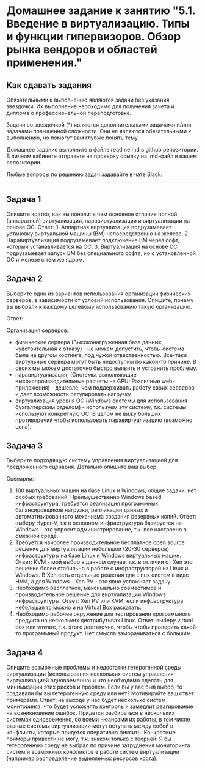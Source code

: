 
# Домашнее задание к занятию "5.1. Введение в виртуализацию. Типы и функции гипервизоров. Обзор рынка вендоров и областей применения."


## Как сдавать задания

Обязательными к выполнению являются задачи без указания звездочки. Их выполнение необходимо для получения зачета и диплома о профессиональной переподготовке.

Задачи со звездочкой (*) являются дополнительными задачами и/или задачами повышенной сложности. Они не являются обязательными к выполнению, но помогут вам глубже понять тему.

Домашнее задание выполните в файле readme.md в github репозитории. В личном кабинете отправьте на проверку ссылку на .md-файл в вашем репозитории.

Любые вопросы по решению задач задавайте в чате Slack.

---

## Задача 1

Опишите кратко, как вы поняли: в чем основное отличие полной (аппаратной) виртуализации, паравиртуализации и виртуализации на основе ОС.
Ответ: 1. Аппартная виртуализация подрузамевает установку виртуальной машины (ВМ) непосредственно на железо.
2. Паравиртуализация подрузамевает подключение ВМ через софт, который устанавливается на ОС.
3. Виртуализация на основе ОС подрузамевает запуск ВМ без специального софта, но с установленной ОС и железе с тем же ядром.

## Задача 2

Выберите один из вариантов использования организации физических серверов, в зависимости от условий использования.
Опишите, почему вы выбрали к каждому целевому использованию такую организацию.

Ответ: 

Организация серверов:
- физические сервера (Высоконагруженная база данных, чувствительная к отказу) - не можем допустить, чтобы система была на другом хостинге, под чужой отвественностью. Все-таки виртульные сервера могут быть недоступны по какой-то причине. В своих мы можем достаточно быстро выявить и устранить проблему.
- паравиртуализация, (Системы, выполняющие высокопроизводительные расчеты на GPU; Различные web-приложения) - дешевле, чем поддерживать работу своих серверов и дает возможность регулировать нагрузку.
- виртуализация уровня ОС (Windows системы для использования бухгалтерским отделом) - используем эту систему, т.к. системы используют конкретную ОС. В целом не вижу больших противоречий чтобы использовать паравиртуализацию (возможно цена).


## Задача 3

Выберите подходящую систему управления виртуализацией для предложенного сценария. Детально опишите ваш выбор.

Сценарии:

1. 100 виртуальных машин на базе Linux и Windows, общие задачи, нет особых требований. Преимущественно Windows based инфраструктура, требуется реализация программных балансировщиков нагрузки, репликации данных и автоматизированного механизма создания резервных копий. Ответ: выберу Hyper-V, т.к в основном инфраструктура базируется на Windows - это упросит администрирование, т.к. все настроено в смежной среде.
2. Требуется наиболее производительное бесплатное open source решение для виртуализации небольшой (20-30 серверов) инфраструктуры на базе Linux и Windows виртуальных машин. Ответ: KVM - мой выбор в данном случае, т.к. в отличии от Xen это решение более стабильно в работе с инфраструкторой из Linux и Windows. В Xen есть отдельные решения для Linux систем в виде HVM, а для Windows - Xen PV - это явно усложняет задачу.
3. Необходимо бесплатное, максимально совместимое и производительное решение для виртуализации Windows инфраструктуры. Ответ: Xen PV или KVM, если инфраструктура небольшая то можно и на Virtual Box раскатать.
4. Необходимо рабочее окружение для тестирования программного продукта на нескольких дистрибутивах Linux. Ответ: выберу virtual box или vmvare, т.к. этого достаточно, чтобы чтобы проверить какой-то программный продукт. Нет смысла заморачиваться с большим.

## Задача 4

Опишите возможные проблемы и недостатки гетерогенной среды виртуализации (использования нескольких систем управления виртуализацией одновременно) и что необходимо сделать для минимизации этих рисков и проблем. Если бы у вас был выбор, то создавали бы вы гетерогенную среду или нет? Мотивируйте ваш ответ примерами.
Ответ: на выходе у нас будет несколько систем мониторинга, что будет усложнять контроль и замедлит реагирование на возникновение ошибок. Придется разбираться в нескольких системах одновременно, со всеми нюансами их работы, в том числе разные системы виртуализации могут вступать между собой в конфликты, которые придется оперативно фиксить. Конкретные примеры привести не могу, т.к. знаком только с теорией. Я бы гетерогенную среду не выбрал по причине затруднения мониторинга систем и возможных конфликтов в работе систем виртуализации (например распределение выделяемых ресурсов хоста).
